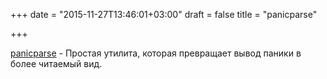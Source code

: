 +++
date = "2015-11-27T13:46:01+03:00"
draft = false
title = "panicparse"

+++

<p><a href="https://github.com/maruel/panicparse">panicparse</a>&nbsp;- Простая утилита, которая превращает вывод&nbsp;паники в более читаемый вид.</p>

